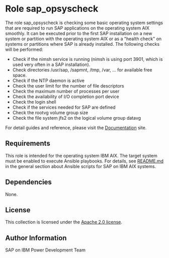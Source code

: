 # Role sap_opsyscheck

The role sap_opsyscheck is checking some basic operating system settings that are required to run SAP applications on the operating system AIX smoothly. It can be executed prior to the first SAP installation on a new system or partition with the operating system AIX or as a "health check" on systems or partitions where SAP is already installed. The following checks will be performed:

- Check if the nimsh service is running (nimsh is using port 3901, which is used very often in a SAP installation).
- Check directories /usr/sap, /sapmnt, /tmp, /var, ... for available free space.
- Check if the NTP daemon is active
- Check the user limit for the number of file descriptors
- Check the maximum number of processes per user
- Check the availability of I/O completion port device
- Check the login shell
- Check if the services needed for SAP are defined
- Check the rootvg volume group size
- Check the file system jfs2 on the logical volume group datavg

For detail guides and reference, please visit the <a href="https://ibm.github.io/ansible-power-aix-sap/">Documentation</a> site.

## Requirements

This role is intended for the operating system IBM AIX. The target system must be enabled to execute Ansible playbooks. For details, see [README.md](../../README.md) in the general section about Ansible scripts for SAP on IBM AIX systems.

## Dependencies

None.

## License

This collection is licensed under the [Apache 2.0 license](http://www.apache.org/licenses/LICENSE-2.0).

## Author Information

SAP on IBM Power Development Team
